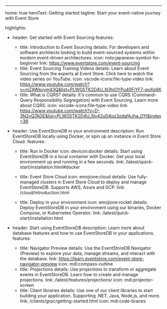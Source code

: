 ---
home: true
heroText: Getting started
tagline: Start your event-native journey with Event Store

highlights:
- header: Get started with Event Sourcing
  features:
    - title: Introduction to Event Sourcing
      details: For developers and software architects looking to build event-sourced systems within modern event-driven architectures.
      icon: noto:japanese-symbol-for-beginner
      link: https://www.eventstore.com/event-sourcing
    - title: Event Sourcing Training Videos
      details: Learn about Event Sourcing from the experts at Event Store. Click here to watch the video series on YouTube.
      icon: vscode-icons:file-type-video
      link: https://www.youtube.com/watch?v=mZAWsvym43Q&list=PLWG5TK2D4U_N3hiOYPu40FiYF7-quXp9X
    - title: What is CQRS?
      details: It's common to use CQRS (Command-Query Responsibility Segregation) with Event Sourcing. Learn more about CQRS.
      icon: vscode-icons:file-type-video
      link: https://www.youtube.com/watch?v=D-3N2vQ7ADE&list=PLWG5TK2D4U_Ny42uD4qz3zdafAJha_OYl&index=36

- header: Use EventStoreDB in your environment
  description: Run EventStoreDB locally using Docker, or spin up an instance in Event Store Cloud.
  features:
    - title: Run in Docker
      icon: devicon:docker
      details: Start using EventStoreDB in a local container with Docker. Get your local environment up and running in a few seconds.
      link: /latest/quick-start/installation.html#docker

    - title: Event Store Cloud
      icon: emojione:cloud
      details: Use fully-managed clusters in Event Store Cloud to deploy and manage EventStoreDB. Supports AWS, Azure and GCP.
      link: /cloud/introduction.html

    - title: Deploy in your environment
      icon: emojione:rocket
      details: Deploy EventStoreDB in your environment using our binaries, Docker Compose, or Kubernetes Operator.
      link: /latest/quick-start/installation.html

- header: Start using EventStoreDB
  description: Learn more about database features and how to use EventStoreDB in your applications.
  features:
    - title: Navigator Preview
      details: Use the EventStoreDB Navigator (Preview) to explore your data, manage streams, and interact with the database.
      link: https://learn.eventstore.com/event-store-navigator-preview
      icon: mdi:compass-outline
    - title: Projections
      details: Use projections to transform or aggregate events in EventStoreDB. Learn how to create and manage projections.
      link: /latest/features/projections/
      icon: mdi:projector-screen
    - title: Client libraries
      details: Use one of our client libraries to start building your application. Supporting .NET, Java, Node.js, and more.
      link: /clients/grpc/getting-started.html
      icon: mdi:code-braces